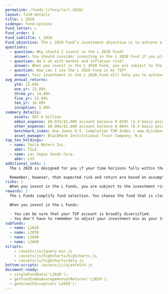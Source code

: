 ```yaml
---
permalink: /funds-lifecycle/l-2020/
layout: fund-details
title: L 2020
sidenav: fund-options
Fund_letter: L
Fund_order: 8
Fund_subtitle: L 2020
Fund_objective: The L 2020 Fund’s investment objective is to achieve a moderate level of growth with a moderate emphasis on preservation of assets. The Fund's allocation in the G, F, C, S, and I Funds is adjusted quarterly. The L 2020 will roll into the L Income Fund automatically in July 2020 when its allocation becomes the same as the allocation of the L Income Fund.
questions:
  - question: Why should I invest in the L 2020 Fund?
    answer: You should consider investing in the L 2020 Fund if you plan to withdraw money from your TSP account beginning 2019 through 2024.
  - question: Am I ok with market and inflation risk?
    answer: When you invest in the L 2020 Fund, you are subject to the investment risks associated with the G, F, C, S, and I funds. This means that the L 2020 Fund can have periods of gain and loss, just as the individual TSP funds do.
  - question: How can I use the L 2020 Fund in my TSP?
    answer: Your investment in the L 2020 Fund will help you to achieve the best expected return for the amount of expected risk that is appropriate for your time horizon. The L 2020 Fund makes the investing process easy for you because you do not have to figure out how to diversify your account or how and when to rebalance - it’s done for you.
avg_annual_returns:
    ytd: 12.89%
    one_yr: 13.89%
    three_yr: 14.89%
    five_yr: 15.89%
    ten_yr: 16.89%
    inception: 5.09%
summary_details:
    assets: $67.6 billion
    admin_expense: $0.033/$1,000 account balance 0.033% (3.3 basis points)
    other_expense: $0.004/$1,000 account balance 0.004% (0.4 basis points)
    benchmark_index: Dow Jones U.S. Completion TSM Index | www.djindexes.com
    asset_manager: BlackRock Institutional Trust Company, N.A
top_ten_holdings:
  - name: Tesla Motors Inc.
    abbr: TSLA
  - name: Las Vegas Sands Corp.
    abbr: LVS
additional_info: |
  The L 2020 is designed for you if your time horizons falls within the 2019 through 2024 range. The asset allocation of this fund is adjusted quarterly, moving to a more conservative mix, gradually approaching that of the L Income Fund. Between quarterly adjustments, the asset allocation of the L 2020 is maintained through daily rebalancing to the fund’s target allocation.

  Remember, however, that expected risk and return are based on assumptions about future economic conditions and investment performance. There is no guaranteed rate of return for any period, either short-term or long-term. For the fund’s historical returns, visit [Share Price History](). Past performance does not guarantee future results.
risks: |
  When you invest in the L Funds, you are subject to the investment risks associated with the G, F, C, S, and I funds. Your account is not guaranteed against loss. The L Funds can have periods of gain and loss, just as the individual TSP funds do.
rewards: |
  The L Funds simplify fund selection. You choose the fund that is closest to your target date (or, if your target date falls between the target dates that are offered, you can split your account between the two target date funds closest to your time horizon).

  When you invest in the L Funds:

  - You can be sure that your TSP account is broadly diversified.
  - You don't have to remember to adjust your investment mix as your target date approaches - it's done for you.
subfunds:
  - name: L2020
  - name: L2030
  - name: L2040
  - name: L2040
scripts:
    - /assets/js/jquery.min.js
    - /assets/js/highcharts/highcharts.js
    - /assets/js/highcharts/data.js
bottom-scripts: /assets/js/ajaxFetch.js
document-ready:
  - singleFundData('L2020');
  - getFundIndexAverageAnnualReturns('L2020');
  - getGrowthInception('L2020');
---
```

